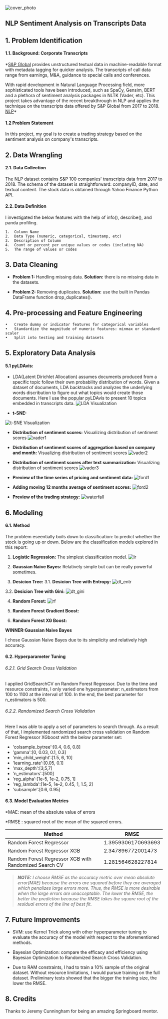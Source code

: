![cover_photo](./Figure/wordcloud.png)

## NLP Sentiment Analysis on Transcripts Data

## 1. Problem Identification

#### 1.1. Background: Corporate Transcripts

*[S&P Global](https://www.spglobal.com/marketintelligence/en/documents/spglobal_transcripts-textual-data-analytics-brochure.pdf) provides unstructured textual data in machine-readable format with metadata tagging for quicker analysis. The transcripts of call data range from earnings, M&A, guidance to special calls and conferences.

With rapid development in Natural Language Processing field, more sophisticated tools have been introduced, such as SpaCy, Gensim, BERT and a plethora of sentiment analysis packages in NLTK (Vader, etc). This project takes advantage of the recent breakthrough in NLP and applies the technique on the transcripts data offered by S&P Global from 2017 to 2018. [NLP](https://en.wikipedia.org/wiki/Natural_language_processing)*

#### 1.2 Problem Statement

In this project, my goal is to create a trading strategy based on the sentiment analysis on company's transcripts.


## 2. Data Wrangling

#### 2.1. Data Collection

The NLP dataset contains S&P 100 companies' transcripts data from 2017 to 2018. The schema of the dataset is straightforward: companyID, date, and textual content. The stock data is obtained through Yahoo Finance Python API. 


#### 2.2. Data Definition

I investigated the below features with the help of info(), describe(), and panda profiling. 

    1.	Column Name
    2.	Data Type (numeric, categorical, timestamp, etc)
    3.	Description of Column
    4.	Count or percent per unique values or codes (including NA)
    5.	The range of values or codes


## 3. Data Cleaning

* **Problem 1:** Handling missing data. **Solution:** there is no missing data in the datasets. 

* **Problem 2:** Removing duplicates. **Solution:** use the built in Pandas DataFrame function drop_duplicates(). 



## 4. Pre-processing and Feature Engineering

    •	Create dummy or indicator features for categorical variables
    •	Standardize the magnitude of numeric features: minmax or standard scaler
    •	Split into testing and training datasets


## 5. Exploratory Data Analysis


#### 5.1 **pyLDAvis:** 
* LDA(Latent Dirichlet Allocation) assumes documents produced from a specific topic follow their own probability distribution of words. Given a dataset of documents, LDA backtracks and analyzes the underlying words discribution to figure out what topics would create those documents. Here I use the popular pyLDAvis to present 10 topics embedded in transcripts data.
![LDA Visualization](./Figure/pyLDAvis.png)

* **t-SNE:** 


![t-SNE Visualization](./Figure/t-sne.png)

* **Distribution of sentiment scores:** Visualizing distribution of sentiment scores
![vader1](./Figure/vader1.png)

* **Distribution of sentiment scores of aggregation based on company and month:** Visualizing distribution of sentiment scores
![vader2](./Figure/vader2.png)

* **Distribution of sentiment scores after text summarization:** Visualizing distribution of sentiment scores
![vader3](./Figure/vader3.png)

* **Preview of the time series of pricing and sentiment data:** 
![ford1](./Figure/Ford1.png)

* **Adding moving 12 months average of sentiment scores:** 
![ford2](./Figure/Ford2.png)

* **Preview of the trading strategy:** 
![waterfall](./Figure/Waterfall.png)


## 6. Modeling

#### 6.1. Method

The problem eseentially boils down to classification: to predict whether the stock is going up or down. Below are the classification models explored in this report:

1. **Logistic Regression:** The simplest classification model.
![lr](./Figure/Model_LR_AUC.png)


2. **Gaussian Naive Bayes:** Relatively simple but can be really powerful sometimes.


3. **Desicion Tree:**
3.1. **Desicion Tree with Entropy:**
![dt_entr](./Figure/Model_DT_entr2.png)


3.2. **Desicion Tree with Gini:**
![dt_gini](./Figure/Model_DT_gini2.png)


4. **Random Forest:**
![rf](./Figure/Model_RF_Feature.png)


5. **Random Forest Gradient Boost:**


6. **Random Forest XG Boost:**




**WINNER:Gaussian Naive Bayes** 

I chose Gaussian Naive Bayes due to its simplicity and relatively high accuracy.


#### 6.2. Hyperparameter Tuning

###### 6.2.1. Grid Search Cross Validation

I applied GridSearchCV on Random Forest Regressor. Due to the time and resource constraints, I only varied one hyperparameter: n_estimators from 100 to 1100 at the interval of 100. In the end, the best parameter for n_estimators is 500. 

###### 6.2.2. Randomized Search Cross Validation

Here I was able to apply a set of parameters to search through. As a result of that, I implemented randomized search cross validation on Random Forest Regressor XGboost with the below parameter set:

  * 'colsample_bytree':[0.4, 0.6, 0.8]
  * 'gamma':[0, 0.03, 0.1, 0.3]
  * 'min_child_weight':[1.5, 6, 10]
  * 'learning_rate':[0.05, 0.1]
  * 'max_depth':[3,5,7]
  * 'n_estimators':[500]
  * 'reg_alpha':[1e-5, 1e-2,  0.75, 1]
  * 'reg_lambda':[1e-5, 1e-2, 0.45, 1, 1.5, 2]
  * 'subsample':[0.6, 0.95] 

#### 6.3. Model Evaluation Metrics

*MAE: mean of the absolute value of errors

*RMSE : squared root of the mean of the squared errors.

Method | RMSE
------------ | -------------
Random Forest Regressor| 1.3959306170693693
Random Forest Regressor XGB | 2.347896772001473
Random Forest Regressor XGB with Randomized Search CV | 1.281564628227814

>***NOTE:** I choose RMSE as the accuracy metric over mean absolute error(MAE) because the errors are squared before they are averaged which penalizes large errors more. Thus, the RMSE is more desirable when the large errors are unacceptable. The lower the RMSE, the better the prediction because the RMSE takes the square root of the residual errors of the line of best fit.*

## 7. Future Improvements

* SVM: use Kernel Trick along with other hyperparameter tuning to evaluate the accuracy of the model with respect to the aforementioned methods. 

* Bayesian Optimization: compare the efficacy and efficiency using Bayesian Optimization to Randomized Search Cross Validation.

* Due to RAM constraints, I had to train a 10% sample of the original dataset. Without resource limitations, I would pursue training on the full dataset. Preliminary tests showed that the bigger the training size, the lower the RMSE. 

## 8. Credits

Thanks to Jeremy Cunningham for being an amazing Springboard mentor.
